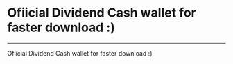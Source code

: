 Ofiicial Dividend Cash wallet for faster download :)
======================================
***

Ofiicial Dividend Cash wallet for faster download :)

